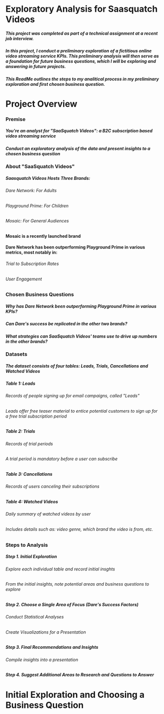 # Exploratory Analysis for Saasquatch Videos

##### This project was completed as part of a technical assignment at a recent job interview. 
##### In this project, I conduct a preliminary exploration of a fictitious online video streaming service KPIs. This preliminary analysis will then serve as a foundation for future business questions, which I will be exploring and answering in future projects.
##### This ReadMe outlines the steps to my analitical process in my preliminary exploration and first chosen business question. 

# Project Overview

### Premise
##### You're an analyst for "SaaSquatch Videos": a B2C subscription based video streaming service
##### Conduct an exploratory analysis of the data and present insights to a chosen business question

### About "SaaSquatch Videos"
##### Saasquatch Videos Hosts Three Brands:
###### Dare Network: For Adults
###### Playground Prime: For Children
###### Mosaic: For General Audiences
#### Mosaic is a recently launched brand
#### Dare Network has been outperforming Playground Prime in various metrics, most notably in:
###### Trial to Subscription Rates
###### User Engagement

### Chosen Business Questions
##### Why has Dare Network been outperforming Playground Prime in various KPIs?
##### Can Dare's success be replicated in the other two brands?
##### What strategies can SaaSquatch Videos' teams use to drive up numbers in the other brands?

### Datasets
##### The dataset consists of four tables: Leads, Trials, Cancellations and Watched Videos
##### Table 1: Leads
###### Records of people signing up for email campaigns, called "Leads"
###### Leads offer free teaser material to entice potential customers to sign up for a free trial subscription period
##### Table 2: Trials
###### Records of trial periods
###### A trial period is mandatory before a user can subscribe
##### Table 3: Cancellations
###### Records of users canceling their subscriptions
##### Table 4: Watched Videos
###### Daily summary of watched videos by user
###### Includes details such as: video genre, which brand the video is from, etc.

### Steps to Analysis
##### Step 1. Initial Exploration
###### Explore each individual table and record initial insghts
###### From the initial insights, note potential areas and business questions to explore
##### Step 2. Choose a Single Area of Focus (Dare's Success Factors)
###### Conduct Statistical Analyses
###### Create Visualizations for a Presentation
##### Step 3. Final Recommendations and Insights
###### Compile insights into a presentation
##### Step 4. Suggest Additional Areas to Research and Questions to Answer

# Initial Exploration and Choosing a Business Question



